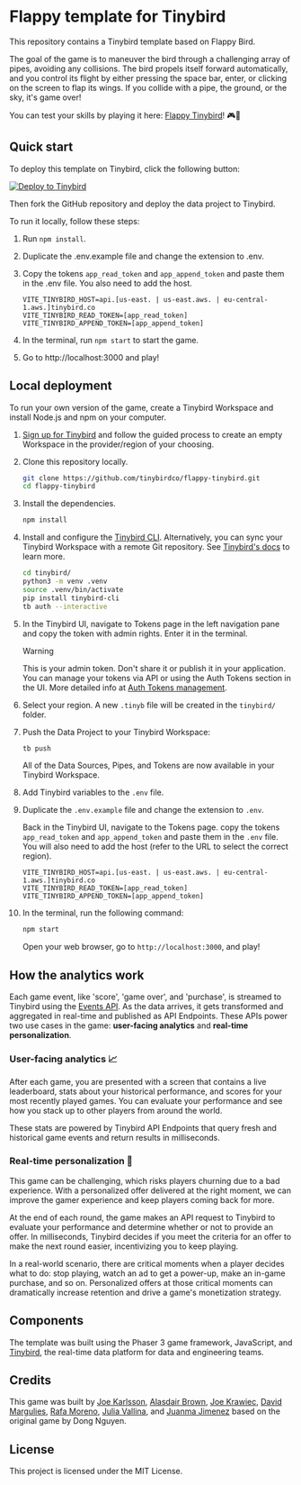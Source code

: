 # Flappy template for Tinybird

This repository contains a Tinybird template based on Flappy Bird.

The goal of the game is to maneuver the bird through a challenging array of pipes, avoiding any collisions. The bird propels itself forward automatically, and you control its flight by either pressing the space bar, enter, or clicking on the screen to flap its wings. If you collide with a pipe, the ground, or the sky, it's game over!

You can test your skills by playing it here: [Flappy Tinybird](https://tbrd.co/flappybird)! 🎮🐥

## Quick start

To deploy this template on Tinybird, click the following button:

[![Deploy to Tinybird](https://cdn.tinybird.co/static/images/Tinybird-Deploy-Button.svg)](https://app.tinybird.co/?starter_kit=https%3A%2F%2Fgithub.com%2Ftinybirdco%2Fdemo-ais)

Then fork the GitHub repository and deploy the data project to Tinybird.

To run it locally, follow these steps:

1. Run `npm install`.
2. Duplicate the .env.example file and change the extension to .env.
3. Copy the tokens `app_read_token` and `app_append_token` and paste them in the .env file. You also need to add the host.

    ```
    VITE_TINYBIRD_HOST=api.[us-east. | us-east.aws. | eu-central-1.aws.]tinybird.co
    VITE_TINYBIRD_READ_TOKEN=[app_read_token]
    VITE_TINYBIRD_APPEND_TOKEN=[app_append_token]
    ```
4. In the terminal, run `npm start` to start the game.
5. Go to http://localhost:3000 and play!

## Local deployment

To run your own version of the game, create a Tinybird Workspace and install Node.js and npm on your computer.

1. [Sign up for Tinybird](https://ui.tinybird.co/signup) and follow the guided process to create an empty Workspace in the provider/region of your choosing.
2. Clone this repository locally.

    ```bash
    git clone https://github.com/tinybirdco/flappy-tinybird.git
    cd flappy-tinybird
    ```

3. Install the dependencies.

    ```bash
    npm install
    ```

4. Install and configure the [Tinybird CLI](https://www.tinybird.co/docs/cli). Alternatively, you can sync your Tinybird Workspace with a remote Git repository. See [Tinybird's docs](https://www.tinybird.co/docs/work-with-data/organize-your-work/working-with-version-control) to learn more.

    ```bash
    cd tinybird/
    python3 -m venv .venv
    source .venv/bin/activate
    pip install tinybird-cli
    tb auth --interactive
    ```

5. In the Tinybird UI, navigate to Tokens page in the left navigation pane and copy the token with admin rights. Enter it in the terminal.

    > [!WARNING]
    > This is your admin token. Don't share it or publish it in your application. You can manage your tokens via API or using the Auth Tokens section in the UI. More detailed info at [Auth Tokens management](https://www.tinybird.co/docs/api-reference/token-api).

6. Select your region. A new `.tinyb` file will be created in the `tinybird/` folder.

7. Push the Data Project to your Tinybird Workspace:

    ```bash
    tb push
    ```

    All of the Data Sources, Pipes, and Tokens are now available in your Tinybird Workspace.

8. Add Tinybird variables to the `.env` file.

9. Duplicate the `.env.example` file and change the extension to `.env`.

    Back in the Tinybird UI, navigate to the Tokens page. copy the tokens `app_read_token` and `app_append_token` and paste them in the `.env` file. You will also need to add the host (refer to the URL to select the correct region).
    
    ```
    VITE_TINYBIRD_HOST=api.[us-east. | us-east.aws. | eu-central-1.aws.]tinybird.co
    VITE_TINYBIRD_READ_TOKEN=[app_read_token]
    VITE_TINYBIRD_APPEND_TOKEN=[app_append_token]
    ```

10. In the terminal, run the following command:

    ```bash
    npm start
    ```

    Open your web browser, go to `http://localhost:3000`, and play!

## How the analytics work

Each game event, like 'score', 'game over', and 'purchase', is streamed to Tinybird using the [Events API](https://www.tinybird.co/docs/get-data-in/ingest-apis/events-api). As the data arrives, it gets transformed and aggregated in real-time and published as API Endpoints. These APIs power two use cases in the game: **user-facing analytics** and **real-time personalization**.

### User-facing analytics 📈

After each game, you are presented with a screen that contains a live leaderboard, stats about your historical performance, and scores for your most recently played games. You can evaluate your performance and see how you stack up to other players from around the world.

These stats are powered by Tinybird API Endpoints that query fresh and historical game events and return results in milliseconds.

### Real-time personalization 💸

This game can be challenging, which risks players churning due to a bad experience. With a personalized offer delivered at the right moment, we can improve the gamer experience and keep players coming back for more.

At the end of each round, the game makes an API request to Tinybird to evaluate your performance and determine whether or not to provide an offer. In milliseconds, Tinybird decides if you meet the criteria for an offer to make the next round easier, incentivizing you to keep playing.

In a real-world scenario, there are critical moments when a player decides what to do: stop playing, watch an ad to get a power-up, make an in-game purchase, and so on. Personalized offers at those critical moments can dramatically increase retention and drive a game's monetization strategy.

## Components

The template was built using the Phaser 3 game framework, JavaScript, and [Tinybird](https://www.tinybird.co/), the real-time data platform for data and engineering teams.

## Credits

This game was built by [Joe Karlsson](https://github.com/JoeKarlsson), [Alasdair Brown](https://github.com/sdairs), [Joe Krawiec](https://github.com/simply-joe), [David Margulies](https://github.com/davidnmargulies), [Rafa Moreno](https://github.com/rmorehig), [Julia Vallina](https://github.com/juliavallina), and [Juanma Jimenez](https://github.com/juanma-tinybird) based on the original game by Dong Nguyen.

## License

This project is licensed under the MIT License.

